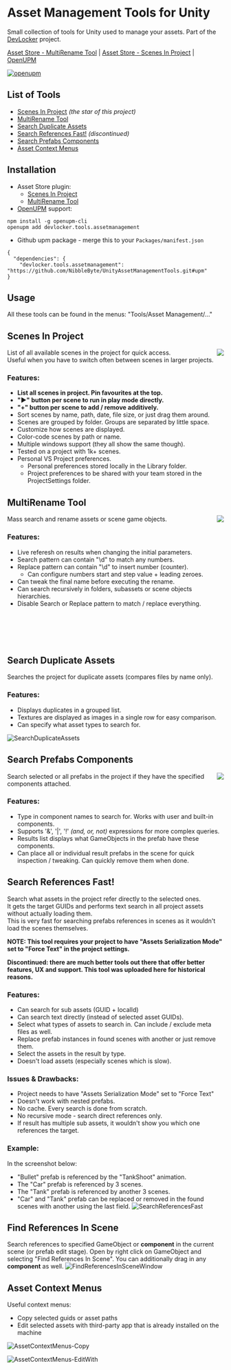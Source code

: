 # Asset Management Tools for Unity
Small collection of tools for Unity used to manage your assets. Part of the [DevLocker](https://github.com/NibbleByte/DevLocker) project.

[Asset Store - MultiRename Tool](https://assetstore.unity.com/packages/tools/utilities/multi-rename-tool-170616) | [Asset Store - Scenes In Project](https://assetstore.unity.com/packages/tools/utilities/scenes-in-project-169933) | [OpenUPM](https://openupm.com/packages/devlocker.tools.assetmanagement/)

[![openupm](https://img.shields.io/npm/v/devlocker.tools.assetmanagement?label=openupm&registry_uri=https://package.openupm.com)](https://openupm.com/packages/devlocker.tools.assetmanagement/)

## List of Tools
* [Scenes In Project](#scenes-in-project) *(the star of this project)*
* [MultiRename Tool](#multirename-tool)
* [Search Duplicate Assets](#search-duplicate-assets)
* [Search References Fast!](#search-references-fast) *(discontinued)*
* [Search Prefabs Components](#search-prefabs-components)
* [Asset Context Menus](#asset-context-menus)

## Installation
* Asset Store plugin: 
  * [Scenes In Project](https://assetstore.unity.com/packages/tools/utilities/scenes-in-project-169933)
  * [MultiRename Tool](https://assetstore.unity.com/packages/tools/utilities/multi-rename-tool-170616)
* [OpenUPM](https://openupm.com/packages/devlocker.tools.assetmanagement/) support:
```
npm install -g openupm-cli
openupm add devlocker.tools.assetmanagement
```
* Github upm package - merge this to your `Packages/manifest.json`
```
{
  "dependencies": {
    "devlocker.tools.assetmanagement": "https://github.com/NibbleByte/UnityAssetManagementTools.git#upm"
}
```

## Usage
All these tools can be found in the menus: "Tools/Asset Management/..."

## Scenes In Project
<img src="Docs/Screenshots/ScenesInProject.png" align="right">
List of all available scenes in the project for quick access.<br />
Useful when you have to switch often between scenes in larger projects.

### Features:
* **List all scenes in project. Pin favourites at the top.**
* **"►" button per scene to run in play mode directly.**
* **"+" button per scene to add / remove additively.**
* Sort scenes by name, path, date, file size, or just drag them around.
* Scenes are grouped by folder. Groups are separated by little space.
* Customize how scenes are displayed.
* Color-code scenes by path or name.
* Multiple windows support (they all show the same though).
* Tested on a project with 1k+ scenes.
* Personal VS Project preferences. 
  * Personal preferences stored locally in the Library folder.
  * Project preferences to be shared with your team stored in the ProjectSettings folder.

## MultiRename Tool
<img src="Docs/Screenshots/MultiRenameTool.png" align="right">
Mass search and rename assets or scene game objects.

### Features:
* Live referesh on results when changing the initial parameters.
* Search pattern can contain "\d" to match any numbers.
* Replace pattern can contain "\d" to insert number (counter).
  * Can configure numbers start and step value + leading zeroes.
* Can tweak the final name before executing the rename.
* Can search recursively in folders, subassets or scene objects hierarchies.
* Disable Search or Replace pattern to match / replace everything.
<br />
<br />
<br />
<br />

## Search Duplicate Assets
Searches the project for duplicate assets (compares files by name only).

### Features:
* Displays duplicates in a grouped list.
* Textures are displayed as images in a single row for easy comparison.
* Can specify what asset types to search for.

![SearchDuplicateAssets](Docs/Screenshots/SearchDuplicateAssets.png)

## Search Prefabs Components
<img src="Docs/Screenshots/SearchPrefabsComponents.png" align="right">
Search selected or all prefabs in the project if they have the specified components attached.

### Features:
* Type in component names to search for. Works with user and built-in components.
* Supports '&', '|', '!' *(and, or, not)* expressions for more complex queries.
* Results list displays what GameObjects in the prefab have these components.
* Can place all or individual result prefabs in the scene for quick inspection / tweaking. Can quickly remove them when done.

## Search References Fast!
Search what assets in the project refer directly to the selected ones.<br />
It gets the target GUIDs and performs text search in all project assets without actually loading them. <br />
This is very fast for searching prefabs references in scenes as it wouldn't load the scenes themselves. <br />

**NOTE: This tool requires your project to have "Assets Serialization Mode" set to "Force Text" in the project settings.**

**Discontinued: there are much better tools out there that offer better features, UX and support. This tool was uploaded here for historical reasons.**

### Features:
* Can search for sub assets (GUID + localId)
* Can search text directly (instead of selected asset GUIDs).
* Select what types of assets to search in. Can include / exclude meta files as well.
* Replace prefab instances in found scenes with another or just remove them.
* Select the assets in the result by type.
* Doesn't load assets (especially scenes which is slow).

### Issues & Drawbacks:
* Project needs to have "Assets Serialization Mode" set to "Force Text"
* Doesn't work with nested prefabs.
* No cache. Every search is done from scratch.
* No recursive mode - search direct references only.
* If result has multiple sub assets, it wouldn't show you which one references the target.

### Example:
In the screenshot below:
* "Bullet" prefab is referenced by the "TankShoot" animation.
* The "Car" prefab is referenced by 3 scenes.
* The "Tank" prefab is referenced by another 3 scenes.
* "Car" and "Tank" prefab can be replaced or removed in the found scenes with another using the last field.
![SearchReferencesFast](Docs/Screenshots/SearchReferencesFast.png)

## Find References In Scene
Search references to specified GameObject or **component** in the current scene (or prefab edit stage).
Open by right click on GameObject and selecting "Find References In Scene". You can additionally drag in any **component** as well.
![FindReferencesInSceneWindow](Docs/Screenshots/FindReferencesInSceneWindow.png)

## Asset Context Menus
Useful context menus:
* Copy selected guids or asset paths
* Edit selected assets with third-party app that is already installed on the machine

![AssetContextMenus-Copy](Docs/Screenshots/AssetContextMenus-Copy.png)

![AssetContextMenus-EditWith](Docs/Screenshots/AssetContextMenus-EditWith.png)

